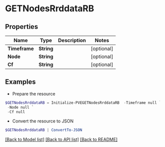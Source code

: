 # GETNodesRrddataRB
## Properties

Name | Type | Description | Notes
------------ | ------------- | ------------- | -------------
**Timeframe** | **String** |  | [optional] 
**Node** | **String** |  | [optional] 
**Cf** | **String** |  | [optional] 

## Examples

- Prepare the resource
```powershell
$GETNodesRrddataRB = Initialize-PVEGETNodesRrddataRB  -Timeframe null `
 -Node null `
 -Cf null
```

- Convert the resource to JSON
```powershell
$GETNodesRrddataRB | ConvertTo-JSON
```

[[Back to Model list]](../README.md#documentation-for-models) [[Back to API list]](../README.md#documentation-for-api-endpoints) [[Back to README]](../README.md)


